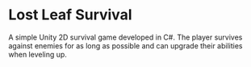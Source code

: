 # Lost Leaf Survival
 
A simple Unity 2D survival game developed in C#.
The player survives against enemies for as long as possible and can upgrade their abilities when leveling up.
